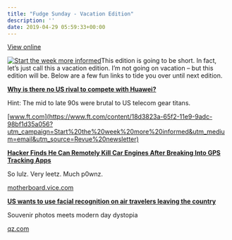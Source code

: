 ```yaml
---
title: "Fudge Sunday - Vacation Edition"
description: ''
date: 2019-04-29 05:59:33+00:00
---
```


[View online](https://sunday.fudge.org/issues/fudge-sunday-vacation-edition-174385?utm_campaign=Issue&utm_content=view_in_browser&utm_medium=email&utm_source=Start+the+week+more+informed)

[![Start the week more informed](https://cuthrell.com/favicon.png "Start the week more informed")](https://cuthrell.com/favicon.png)This edition is going to be short. In fact, let’s just call this a vacation edition. I’m not going on vacation – but this edition will be. Below are a few fun links to tide you over until next edition.

**[Why is there no US rival to compete with Huawei?](https://www.ft.com/content/18d3823a-65f2-11e9-9adc-98bf1d35a056?utm_campaign=Start%20the%20week%20more%20informed&utm_medium=email&utm_source=Revue%20newsletter)**

Hint: The mid to late 90s were brutal to US telecom gear titans.

[www.ft.com](https://www.ft.com/content/18d3823a-65f2-11e9-9adc-98bf1d35a056?utm_campaign=Start%20the%20week%20more%20informed&utm_medium=email&utm_source=Revue%20newsletter)

**[Hacker Finds He Can Remotely Kill Car Engines After Breaking Into GPS Tracking Apps](https://motherboard.vice.com/en_us/article/zmpx4x/hacker-monitor-cars-kill-engine-gps-tracking-apps?utm_campaign=Start%20the%20week%20more%20informed&utm_medium=email&utm_source=Revue%20newsletter)**

So lulz. Very leetz. Much p0wnz.

[motherboard.vice.com](https://motherboard.vice.com/en_us/article/zmpx4x/hacker-monitor-cars-kill-engine-gps-tracking-apps?utm_campaign=Start%20the%20week%20more%20informed&utm_medium=email&utm_source=Revue%20newsletter)

**[US wants to use facial recognition on air travelers leaving the country](https://qz.com/1598148/us-wants-to-use-facial-recognition-on-air-travelers-leaving-the-country/?utm_campaign=Start%20the%20week%20more%20informed&utm_medium=email&utm_source=Revue%20newsletter)**

Souvenir photos meets modern day dystopia

[qz.com](https://qz.com/1598148/us-wants-to-use-facial-recognition-on-air-travelers-leaving-the-country/?utm_campaign=Start%20the%20week%20more%20informed&utm_medium=email&utm_source=Revue%20newsletter)









